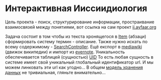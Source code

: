 Интерактивная Ииссиидиология
============================


Цель проекта - поиск, структурирование информации, простраивание взаимосвязей между понятиями, вот ссылка на сам проект [ii.ayfaar.org](http://ii.ayfaar.org)

Задача состоит в том чтобы из текста хронящегося в [Item](https://github.com/enginer/ii/blob/master/src/main/java/org/ayfaar/app/model/Item.java) (абзаци) сформировать систему термин - описание.
Также нужно искать по всему содержимому - [SearchController](https://github.com/enginer/ii/blob/master/src/main/java/org/ayfaar/app/controllers/SearchController.java). 
Ещё експорт в [mediawiki](http://www.mediawiki.org) (движок википедии) и импорт из [evernote](https://www.evernote.com). 
Уникальность обеспечивается таблицей (сущностью) [UID](https://github.com/enginer/ii/blob/master/src/main/java/org/ayfaar/app/model/UID.java)
То есть любая сущность в системе имеет свой уникальный глобальный идентификатор url. И мы можем линковать эти url как угодно...
В общем [модель хранения данных](https://github.com/enginer/ii/tree/master/src/main/java/org/ayfaar/app/model) не тривиальная, гляньте внимательно...
